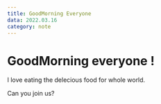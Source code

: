 ```yaml
---
title: GoodMorning Everyone
data: 2022.03.16
category: note
---
```


# GoodMorning everyone !

I love eating the delecious food for whole world.

Can you join us?
